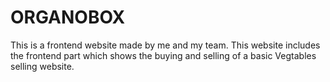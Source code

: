 # ORGANOBOX
This is a frontend website made by me and my team.
This website includes the frontend part which shows the buying and selling of a basic Vegtables selling website.
